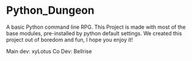 # Python_Dungeon
A basic Python command line RPG.
This Project is made with most of the base modules, pre-installed by python default settings.
We created this project out of boredom and fun, I hope you enjoy it!

Main dev: xyLotus
Co Dev: Bellrise
